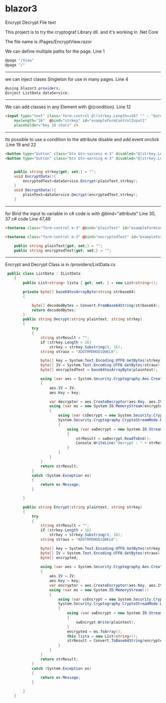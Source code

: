 # blazor3
Encrypt Decrypt File text

This project is to try the cryptograf Library dll. and it's working in .Net Core 

The file name is /Pages/EncryptView.razor

We can define multiple paths for the page. Line 1
```c#
@page "/View"
@page "/"

```
--------------------------------------------------------------------------------------------------------
we can inject clases Singleton for use in many pages. Line 4
```c#
@using blazor3.providers;
@inject ListData dataService;
```
--------------------------------------------------------------------------------------------------------

We can add classes in any Element with @(condition). Line 12
```html
<input type="text" class='form-control @((strkey.Length==16? "" : "border border-danger"))' 
    maxlength="16"  @bind="strkey" id="exampleFormControlInput1" 
    placeholder="key 16 chars" />
```


--------------------------------------------------------------------------------------------------------
Its possible to use a condition to the attribute disable and add event onclick .Line 19 and 22
```html
<button type="button" class="btn btn-success m-3" disabled="@(strkey.Length!=16)" @onclick=EncryptData>Encrypt</button>
<button type="button" class="btn btn-warning m-3" disabled="@(strkey.Length!=16)" @onclick=DecryptData>Decrypt</button>
```
```c#

    public string strkey{get; set;} = "";
    void EncryptData(){
        encryptedText=dataService.Encrypt(plainText,strkey);
    }
    void DecryptData(){
        plainText=dataService.Decrypt(encryptedText,strkey);
    }
```
--------------------------------------------------------------------------------------------------------
for Bind the input to variable in c# code is with @bind="attribute" Line 30, 37  c# code Line 47,48
```html
<textarea class="form-control m-3" @bind="plainText" id="exampleFormControlTextarea1" rows="3"></textarea>

<textarea class="form-control m-3" @bind="encryptedText" id="exampleFormControlTextarea2" rows="3"></textarea>
```
```c#
    public string plainText{get; set;} = "";
    public string encryptedText{get; set;} = "";
```
--------------------------------------------------------------------------------------------------------

Encrypt and Decrypt Class is in /providers/ListData.cs 
```c#
 public class ListData : IListData
    {
        public List<string> lista { get; set; } = new List<string>();

        private byte[] base64tosArrayByte(string strbase64)
        {

            byte[] decodedBytes = Convert.FromBase64String(strbase64);
            return decodedBytes;
        }
        public string Decrypt(string plaintext, string strkey)
        {
            try
            {
                string strResult = "";
                if (strkey.Length > 16)
                    strkey = strkey.Substring(0, 16);
                string straux = "ADOTRMDWOD1QWELK";

                byte[] key = System.Text.Encoding.UTF8.GetBytes(strkey);
                byte[] IV = System.Text.Encoding.UTF8.GetBytes(straux);
                byte[] encryptedText = base64tosArrayByte(plaintext);

                using (var aes = System.Security.Cryptography.Aes.Create())
                {
                    aes.IV = IV;
                    aes.Key = key;

                    var decryptor = aes.CreateDecryptor(aes.Key, aes.IV);
                    using (var ms = new System.IO.MemoryStream(encryptedText))
                    {
                        using (var csDecrypt = new System.Security.Cryptography.CryptoStream(ms, decryptor,
                        System.Security.Cryptography.CryptoStreamMode.Read))
                        {
                            using (var swDecrypt = new System.IO.StreamReader(csDecrypt))
                            {
                                strResult = swDecrypt.ReadToEnd();
                                Console.WriteLine("decrypt : " + strResult);
                            }
                        }
                    }
                }
                return strResult;
            }
            catch (System.Exception ex)
            {
                return ex.Message;
            }

        }

        public string Encrypt(string plaintext, string strkey)
        {
            try
            {
                string strResult = "";
                if (strkey.Length > 16)
                    strkey = strkey.Substring(0, 16);
                string straux = "ADOTRMDWOD1QWELK";

                byte[] key = System.Text.Encoding.UTF8.GetBytes(strkey);
                byte[] IV = System.Text.Encoding.UTF8.GetBytes(straux);
                byte[] encrypted;
                
                using (var aes = System.Security.Cryptography.Aes.Create())
                {
                    aes.IV = IV;
                    aes.Key = key;
                    var encryptor = aes.CreateEncryptor(aes.Key, aes.IV);
                    using (var ms = new System.IO.MemoryStream())
                    {
                        using (var csEncrypt = new System.Security.Cryptography.CryptoStream(ms, encryptor,
                        System.Security.Cryptography.CryptoStreamMode.Write))
                        {
                            using (var swEncrypt = new System.IO.StreamWriter(csEncrypt))
                            {
                                swEncrypt.Write(plaintext);
                            }
                            encrypted = ms.ToArray();
                            this.lista = new List<string>();
                            strResult = Convert.ToBase64String(encrypted);
                        }
                    }
                }
                return strResult;
            }
            catch (System.Exception ex)
            {
                return ex.Message;
            }

        }
    }
```



